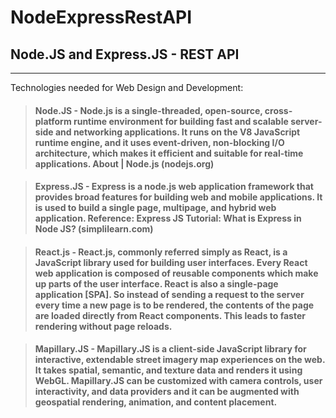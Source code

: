 # NodeExpressRestAPI
## Node.JS and Express.JS - REST API
---
Technologies needed for Web Design and Development:

> ####	Node.JS - Node.js is a single-threaded, open-source, cross-platform runtime environment for building fast and scalable server-side and networking applications. It runs on the V8 JavaScript runtime engine, and it uses event-driven, non-blocking I/O architecture, which makes it efficient and suitable for real-time applications. About | Node.js (nodejs.org)

> ####	Express.JS - Express is a node.js web application framework that provides broad features for building web and mobile applications. It is used to build a single page, multipage, and hybrid web application. Reference: Express JS Tutorial: What is Express in Node JS? (simplilearn.com) 

> ####	React.js - React.js, commonly referred simply as React, is a JavaScript library used for building user interfaces. Every React web application is composed of reusable components which make up parts of the user interface. React is also a single-page application [SPA]. So instead of sending a request to the server every time a new page is to be rendered, the contents of the page are loaded directly from React components. This leads to faster rendering without page reloads. 

> ####	Mapillary.JS - Mapillary.JS is a client-side JavaScript library for interactive, extendable street imagery map experiences on the web. It takes spatial, semantic, and texture data and renders it using WebGL. Mapillary.JS can be customized with camera controls, user interactivity, and data providers and it can be augmented with geospatial rendering, animation, and content placement.
